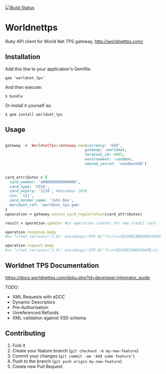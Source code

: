 [![Build Status](https://api.travis-ci.org/Fivell/worldnet_tps.svg)](https://travis-ci.org/Fivell/worldnet_tps)

# Worldnettps

 Ruby API client for World Net TPS gateway, http://worldnettps.com/

## Installation

Add this line to your application's Gemfile:

    gem 'worldnet_tps'

And then execute:

    $ bundle

Or install it yourself as:

    $ gem install worldnet_tps

## Usage


```ruby

gateway  =  WorldnetTps::Gateway.new(currency: 'USD',
                                    gateway: :worldnet,
                                    terminal_id: 6003,
                                    environment: :sandbox,
                                    shared_secret: 'sandboxUSD')
                                    

card_attributes = {
  card_number: '4000060000000006',
  card_type: 'VISA',
  card_expiry: '1234', #december 2034
  cvv: '111',
  card_holder_name: 'John Doe',
  merchant_ref: 'worldnet_tps.gem'
}
opearation = gateway.secure_card_registration(card_attributes)

result = operation.update! #or operation.create! for new credit card

operation.response.body
#=> "<?xml version=\"1.0\" encoding=\"UTF-8\"?>\r\n<SECURECARDUPDATERESPONSE><MERCHANTREF>worldnet_tps.gem</MERCHANTREF><CARDREFERENCE>2967539209767734</CARDREFERENCE><DATETIME>15-12-2016:15:03:56:521</DATETIME><HASH>70d9929284120c01075eb19e9e1e9fcc</HASH></SECURECARDUPDATERESPONSE>"

operation.request.body
#=> "<?xml version=\"1.0\" encoding=\"UTF-8\"?>\n<SECURECARDUPDATE>\n  <MERCHANTREF>worldnet_tps.gem</MERCHANTREF>\n  <TERMINALID>6003</TERMINALID>\n  <DATETIME>10-12-2016:12:00:00:000</DATETIME>\n  <CARDNUMBER>5001650000000000</CARDNUMBER>\n  <CARDEXPIRY>1234</CARDEXPIRY>\n  <CARDTYPE>MASTERCARD</CARDTYPE>\n  <CARDHOLDERNAME>John Doe</CARDHOLDERNAME>\n  <HASH>92b659e02301af239ec925373f9c3bb7</HASH>\n  <CVV>111</CVV>\n</SECURECARDUPDATE>\n"

```

## Worldnet TPS Documentation

  https://docs.worldnettps.com/doku.php?id=developer:integrator_guide

TODO: 
 - XML Requests with eDCC
 - Dynamic Descriptors 
 - Pre-Authorisation 
 - Unreferenced Refunds
 - XML validation against XSD schema

## Contributing



1. Fork it
2. Create your feature branch (`git checkout -b my-new-feature`)
3. Commit your changes (`git commit -am 'Add some feature'`)
4. Push to the branch (`git push origin my-new-feature`)
5. Create new Pull Request
